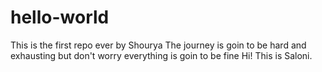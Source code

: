 # hello-world
This is the first repo ever by Shourya
The journey is goin to be hard and exhausting but don't worry everything is goin to be fine
Hi! This is Saloni.
